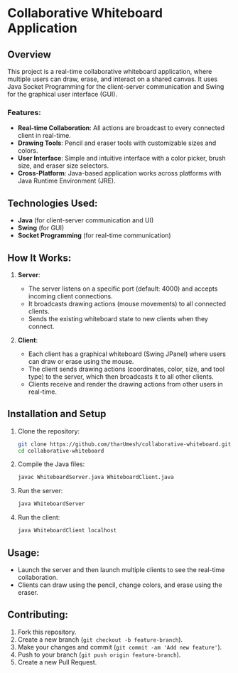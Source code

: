# Collaborative Whiteboard Application

## Overview
This project is a real-time collaborative whiteboard application, where multiple users can draw, erase, and interact on a shared canvas. It uses Java Socket Programming for the client-server communication and Swing for the graphical user interface (GUI).

### Features:
- **Real-time Collaboration**: All actions are broadcast to every connected client in real-time.
- **Drawing Tools**: Pencil and eraser tools with customizable sizes and colors.
- **User Interface**: Simple and intuitive interface with a color picker, brush size, and eraser size selectors.
- **Cross-Platform**: Java-based application works across platforms with Java Runtime Environment (JRE).

## Technologies Used:
- **Java** (for client-server communication and UI)
- **Swing** (for GUI)
- **Socket Programming** (for real-time communication)

## How It Works:
1. **Server**:
   - The server listens on a specific port (default: 4000) and accepts incoming client connections.
   - It broadcasts drawing actions (mouse movements) to all connected clients.
   - Sends the existing whiteboard state to new clients when they connect.

2. **Client**:
   - Each client has a graphical whiteboard (Swing JPanel) where users can draw or erase using the mouse.
   - The client sends drawing actions (coordinates, color, size, and tool type) to the server, which then broadcasts it to all other clients.
   - Clients receive and render the drawing actions from other users in real-time.

## Installation and Setup

1. Clone the repository:
    ```bash
    git clone https://github.com/tharUmesh/collaborative-whiteboard.git
    cd collaborative-whiteboard
    ```

2. Compile the Java files:
    ```bash
    javac WhiteboardServer.java WhiteboardClient.java
    ```

3. Run the server:
    ```bash
    java WhiteboardServer
    ```

4. Run the client:
    ```bash
    java WhiteboardClient localhost
    ```

## Usage:
- Launch the server and then launch multiple clients to see the real-time collaboration.
- Clients can draw using the pencil, change colors, and erase using the eraser.

## Contributing:
1. Fork this repository.
2. Create a new branch (`git checkout -b feature-branch`).
3. Make your changes and commit (`git commit -am 'Add new feature'`).
4. Push to your branch (`git push origin feature-branch`).
5. Create a new Pull Request.


